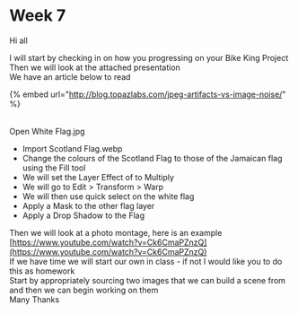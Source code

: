 # Week 7

Hi all

  
I will start by checking in on how you progressing on your Bike King Project  
Then we will look at the attached presentation  
We have an article below to read

{% embed url="http://blog.topazlabs.com/jpeg-artifacts-vs-image-noise/" %}



|  |  |
| :--- | :--- |


Open White Flag.jpg

* Import Scotland Flag.webp
* Change the colours of the Scotland Flag to those of the Jamaican flag using the Fill tool
* We will set the Layer Effect of to Multiply
* We will go to Edit &gt; Transform &gt; Warp
* We will then use quick select on the white flag
* Apply a Mask to the other flag layer
* Apply a Drop Shadow to the Flag

Then we will look at a photo montage, here is an example [https://www.youtube.com/watch?v=Ck6CmaPZnzQ](https://www.youtube.com/watch?v=Ck6CmaPZnzQ)  
If we have time we will start our own in class - if not I would like you to do this as homework  
Start by appropriately sourcing two images that we can build a scene from and then we can begin working on them  
Many Thanks  


